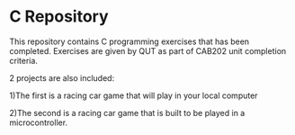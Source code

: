 # C Repository

This repository contains C programming exercises that has been completed. Exercises are given by QUT as part of CAB202 unit completion criteria.

2 projects are also included:

1)The first is a racing car game that will play in your local computer

2)The second is a racing car game that is built to be played in a microcontroller.
